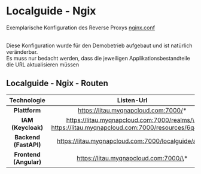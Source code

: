 # Localguide - Ngix
Exemplarische Konfiguration des Reverse Proxys [nginx.conf](nginx.conf)</br>
</br>

Diese Konfiguration wurde für den Demobetrieb aufgebaut und ist natürlich veränderbar.
</br>
Es muss nur bedacht werden, dass die jeweiligen Applikationsbestandteile die URL aktualisieren müssen

## Localguide - Ngix - Routen

| Technologie               | Listen-Url    | Destination-Url |
| :---:                     | :---: |:---: |
| **Plattform**    | https://litau.myqnapcloud.com:7000/*   |https://litau.myqnapcloud.com:7000/*  |
| **IAM (Keycloak)**        | https://litau.myqnapcloud.com:7000/realms/\* <br/> https://litau.myqnapcloud.com:7000/resources/6q47a/\* |  http://localhost:9009/realms  <br/> http://localhost:9009/resources/6q47a/ |
| **Backend (FastAPI)**    | https://litau.myqnapcloud.com:7000/localguide/api/*   | http://localguide.local:8000/ |
| **Frontend (Angular)**    | https://litau.myqnapcloud.com:7000/\*   | http://localguide.local:4200/* |
